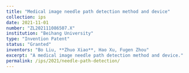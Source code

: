 ```yaml
---
title: "Medical image needle path detection method and device"
collection: ips
date: 2021-11-01
number: "ZL202111086507.X"
institution: "Beihang University"
type: "Invention Patent"
status: "Granted"
inventors: "Bo Liu, **Zhuo Xiao**, Hao Xu, Fugen Zhou"
excerpt: "A medical image needle path detection method and device."
permalink: /ips/2021/needle-path-detection/
---
```

